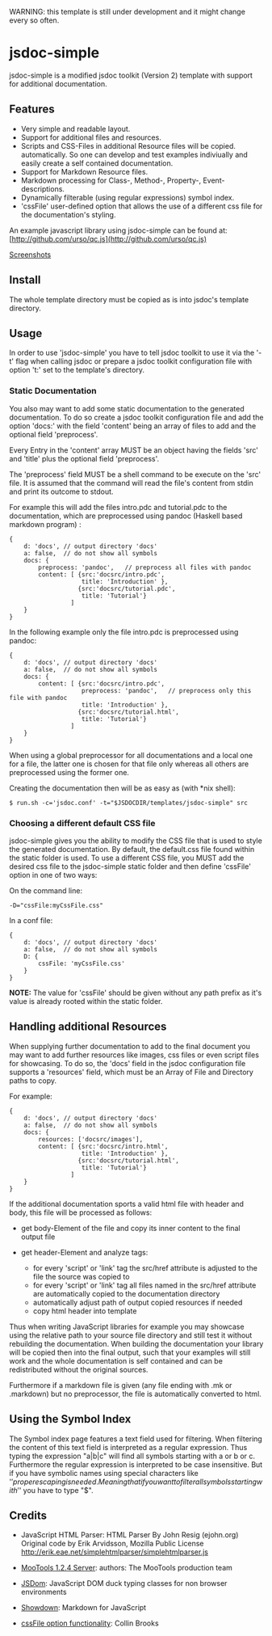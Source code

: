 WARNING: this template is still under development and it might change every so
often.

jsdoc-simple
============

jsdoc-simple is a modified jsdoc toolkit (Version 2) template with support for
additional documentation.

## Features ##

- Very simple and readable layout.
- Support for additional files and resources.
- Scripts and CSS-Files in additional Resource files will be copied.
  automatically. So one can develop and test examples indiviually and easily
  create a self contained documentation.
- Support for Markdown Resource files.
- Markdown processing for Class-, Method-, Property-, Event-descriptions.
- Dynamically filterable (using regular expressions) symbol index.
- 'cssFile' user-defined option that allows the use of a different css file for
  the documentation's styling.

An example javascript library using jsdoc-simple can be found at: [http://github.com/urso/qc.js](http://github.com/urso/qc.js)

[Screenshots](http://github.com/urso/jsdoc-simple/wiki/Screenshots)

## Install ##

The whole template directory must be copied as is into jsdoc's template
directory.

## Usage ##

In order to use 'jsdoc-simple' you have to tell jsdoc toolkit to use it via
the '-t' flag when calling jsdoc or prepare a jsdoc toolkit configuration file
with option 't:' set to the template's directory.

### Static Documentation ###

You also may want to add some static documentation to the generated
documentation. To do so create a jsdoc toolkit configuration file and add the
option 'docs:' with the field 'content' being an array of files to add and
the optional field 'preprocess'.

Every Entry in the 'content' array MUST be an object having the fields 'src'
and 'title' plus the optional field 'preprocess'.

The 'preprocess' field MUST be a shell command to be execute on the 'src'
file. It is assumed that the command will read the file's content from stdin
and print its outcome to stdout.

For example this will add the files intro.pdc and tutorial.pdc to the
documentation, which are preprocessed using pandoc (Haskell based markdown
program) :

    {
        d: 'docs', // output directory 'docs'
        a: false,  // do not show all symbols
        docs: {
            preprocess: 'pandoc',   // preprocess all files with pandoc
            content: [ {src:'docsrc/intro.pdc',
                        title: 'Introduction' },
                       {src:'docsrc/tutorial.pdc',
                        title: 'Tutorial'}
                     ]
        }
    }

In the following example only the file intro.pdc is preprocessed using pandoc:

    {
        d: 'docs', // output directory 'docs'
        a: false,  // do not show all symbols
        docs: {
            content: [ {src:'docsrc/intro.pdc',
                        preprocess: 'pandoc',   // preprocess only this file with pandoc
                        title: 'Introduction' },
                       {src:'docsrc/tutorial.html',
                        title: 'Tutorial'}
                     ]
        }
    }

When using a global preprocessor for all documentations and a local one for a
file, the latter one is chosen for that file only whereas all others are
preprocessed using the former one.

Creating the documentation then will be as easy as (with \*nix shell):

    $ run.sh -c='jsdoc.conf' -t="$JSDOCDIR/templates/jsdoc-simple" src

### Choosing a different default CSS file ###

jsdoc-simple gives you the ability to modify the CSS file that is used to style
the generated documentation. By default, the default.css file found within the
static folder is used. To use a different CSS file, you MUST add the desired
css file to the jsdoc-simple static folder and then define 'cssFile' option in
one of two ways:

On the command line:

    -D="cssFile:myCssFile.css"

In a conf file:

    {
        d: 'docs', // output directory 'docs'
        a: false,  // do not show all symbols
        D: {
            cssFile: 'myCssFile.css'
        }
    }

**NOTE:** The value for 'cssFile' should be given without any path prefix as
it's value is already rooted within the static folder.

## Handling additional Resources ##

When supplying further documentation to add to the final document you may want
to add further resources like images, css files or even script files for
showcasing. To do so, the 'docs' field in the jsdoc configuration file
supports a 'resources' field, which must be an Array of File and Directory
paths to copy.

For example:

    {
        d: 'docs', // output directory 'docs'
        a: false,  // do not show all symbols
        docs: {
            resources: ['docsrc/images'],
            content: [ {src:'docsrc/intro.html',
                        title: 'Introduction' },
                       {src:'docsrc/tutorial.html',
                        title: 'Tutorial'}
                     ]
        }
    }

If the additional documentation sports a valid html file with header and body,
this file will be processed as follows:

- get body-Element of the file and copy its inner content to the final output
  file

- get header-Element and analyze tags:
    - for every 'script' or 'link' tag the src/href attribute is
      adjusted to the file the source was copied to
    - for every 'script' or 'link' tag all files named in the src/href
      attribute are automatically copied to the documentation directory
    - automatically adjust path of output copied resources if needed
    - copy html header into template

Thus when writing JavaScript libraries for example you may showcase using the
relative path to your source file directory and still test it without
rebuilding the documentation. When building the documentation your library
will be copied then into the final output, such that your examples will still
work and the whole documentation is self contained and can be redistributed
without the original sources.

Furthermore if a markdown file is given (any file ending with .mk or .markdown)
but no preprocessor, the file is automatically converted to html.

## Using the Symbol Index ##

The Symbol index page features a text field used for filtering. When filtering
the content of this text field is interpreted as a regular expression. Thus
typing the expression "a|b|c" will find all symbols starting with a or b or c.
Furthermore the regular expression is interpreted to be case insensitive. But
if you have symbolic names using special characters like '$' proper escaping
is needed.  Meaning that if you want to filter all symbols starting with '$'
you have to type "\$".

## Credits ##

- JavaScript HTML Parser:
  HTML Parser By John Resig (ejohn.org)
  Original code by Erik Arvidsson, Mozilla Public License
  http://erik.eae.net/simplehtmlparser/simplehtmlparser.js

- [MooTools 1.2.4 Server](http://mootools.net/developers/):
  authors: The MooTools production team 

- [JSDom](http://github.com/urso/jsdom):
  JavaScript DOM duck typing classes for non browser environments

- [Showdown](http://attacklab.net/showdown/):
  Markdown for JavaScript 

- [cssFile option functionality](https://github.com/cobhimself): Collin
  Brooks

